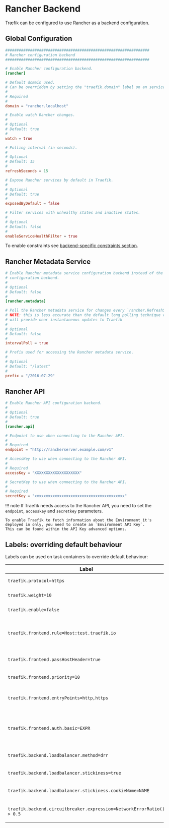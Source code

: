 # Rancher Backend

Træfik can be configured to use Rancher as a backend configuration.

## Global Configuration

```toml
################################################################
# Rancher configuration backend
################################################################

# Enable Rancher configuration backend.
[rancher]

# Default domain used.
# Can be overridden by setting the "traefik.domain" label on an service.
#
# Required
#
domain = "rancher.localhost"

# Enable watch Rancher changes.
#
# Optional
# Default: true
#
watch = true

# Polling interval (in seconds).
#
# Optional
# Default: 15
#
refreshSeconds = 15

# Expose Rancher services by default in Traefik.
#
# Optional
# Default: true
#
exposedByDefault = false

# Filter services with unhealthy states and inactive states.
#
# Optional
# Default: false
#
enableServiceHealthFilter = true
```

To enable constraints see [backend-specific constraints section](/configuration/commons/#backend-specific).

## Rancher Metadata Service

```toml
# Enable Rancher metadata service configuration backend instead of the API
# configuration backend.
#
# Optional
# Default: false
#
[rancher.metadata]

# Poll the Rancher metadata service for changes every `rancher.RefreshSeconds`.
# NOTE: this is less accurate than the default long polling technique which
# will provide near instantaneous updates to Traefik
#
# Optional
# Default: false
#
intervalPoll = true

# Prefix used for accessing the Rancher metadata service.
#
# Optional
# Default: "/latest"
#
prefix = "/2016-07-29"
```

## Rancher API

```toml
# Enable Rancher API configuration backend.
#
# Optional
# Default: true
#
[rancher.api]

# Endpoint to use when connecting to the Rancher API.
#
# Required
endpoint = "http://rancherserver.example.com/v1"

# AccessKey to use when connecting to the Rancher API.
#
# Required
accessKey = "XXXXXXXXXXXXXXXXXXXX"

# SecretKey to use when connecting to the Rancher API.
#
# Required
secretKey = "xxxxxxxxxxxxxxxxxxxxxxxxxxxxxxxxxxxxxxxx"
```

!!! note
    If Traefik needs access to the Rancher API, you need to set the `endpoint`, `accesskey` and `secretkey` parameters.

    To enable Traefik to fetch information about the Environment it's deployed in only, you need to create an `Environment API Key`.
    This can be found within the API Key advanced options.

## Labels: overriding default behaviour

Labels can be used on task containers to override default behaviour:

| Label                                                                 | Description                                                                              |
|-----------------------------------------------------------------------|------------------------------------------------------------------------------------------|
| `traefik.protocol=https`                                              | Override the default `http` protocol                                                     |
| `traefik.weight=10`                                                   | Assign this weight to the container                                                      |
| `traefik.enable=false`                                                | Disable this container in Træfik                                                         |
| `traefik.frontend.rule=Host:test.traefik.io`                          | Override the default frontend rule (Default: `Host:{containerName}.{domain}`).           |
| `traefik.frontend.passHostHeader=true`                                | Forward client `Host` header to the backend.                                             |
| `traefik.frontend.priority=10`                                        | Override default frontend priority                                                       |
| `traefik.frontend.entryPoints=http,https`                             | Assign this frontend to entry points `http` and `https`. Overrides `defaultEntryPoints`. |
| `traefik.frontend.auth.basic=EXPR`                                    | Sets basic authentication for that frontend in CSV format: `User:Hash,User:Hash`.        |
| `traefik.backend.loadbalancer.method=drr`                             | Override the default `wrr` load balancer algorithm                                       |
| `traefik.backend.loadbalancer.stickiness=true`                        | Enable backend sticky sessions                                                           |
| `traefik.backend.loadbalancer.stickiness.cookieName=NAME`             | Manually set the cookie name for sticky sessions                                         |
| `traefik.backend.circuitbreaker.expression=NetworkErrorRatio() > 0.5` | Create a [circuit breaker](/basics/#backends) to be used against the backend             |
